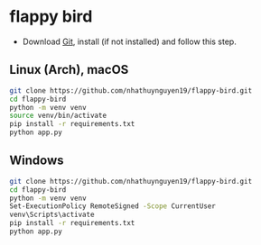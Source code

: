 # flappy bird

- Download [Git](https://git-scm.com/downloads/win), install (if not installed) and follow this step.

## Linux (Arch), macOS

```sh
git clone https://github.com/nhathuynguyen19/flappy-bird.git
cd flappy-bird
python -m venv venv
source venv/bin/activate
pip install -r requirements.txt
python app.py
```

## Windows

```sh
git clone https://github.com/nhathuynguyen19/flappy-bird.git
cd flappy-bird
python -m venv venv
Set-ExecutionPolicy RemoteSigned -Scope CurrentUser
venv\Scripts\activate
pip install -r requirements.txt
python app.py
```

